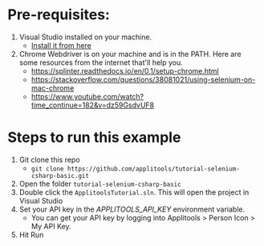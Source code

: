 # Pre-requisites:

1. Visual Studio installed on your machine.
   * [Install it from here](https://visualstudio.microsoft.com/downloads/)
2. Chrome Webdriver is on your machine and is in the PATH. Here are some resources from the internet that'll help you.
   * https://splinter.readthedocs.io/en/0.1/setup-chrome.html
   * https://stackoverflow.com/questions/38081021/using-selenium-on-mac-chrome
   * https://www.youtube.com/watch?time_continue=182&v=dz59GsdvUF8

# Steps to run this example

1. Git clone this repo
    * `git clone https://github.com/applitools/tutorial-selenium-csharp-basic.git`
2. Open the folder `tutorial-selenium-csharp-basic`
3. Double click the `ApplitoolsTutorial.sln`. This will open the project in Visual Studio
3. Set your API key in the _APPLITOOLS_API_KEY_ environment variable.
    * You can get your API key by logging into Applitools > Person Icon > My API Key.
4. Hit Run
